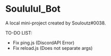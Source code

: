 # Soululul_Bot

A local mini-project created by Souloutz#0038.

TO-DO LIST:
- Fix ping.js (DiscordAPI Error)
- Fix reload.js (Does not separate args)